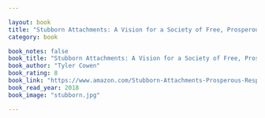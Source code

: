 ```yaml
---

layout: book
title: "Stubborn Attachments: A Vision for a Society of Free, Prosperous, and Responsible Individuals"
category: book

book_notes: false
book_title: "Stubborn Attachments: A Vision for a Society of Free, Prosperous, and Responsible Individuals"
book_author: "Tyler Cowen"
book_rating: 8
book_link: "https://www.amazon.com/Stubborn-Attachments-Prosperous-Responsible-Individuals/dp/1732265135"
book_read_year: 2018
book_image: "stubborn.jpg"

---
```


